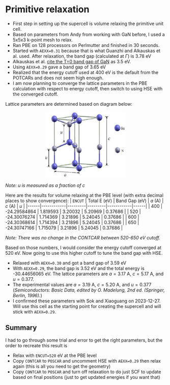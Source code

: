 # Primitive relaxation

* First step in setting up the supercell is volume relaxing the primitive unit cell.
* Based on parameters from Andy from working with GaN before, I used a 5x5x3 k-point mesh to relax.
* Ran PBE on 128 processors on Perlmutter and finished in 30 seconds.
* Started with `AEXX=0.31` because that is what Guanzhi and Alkauskas et al. used. After relaxation, the band gap (calculated at $\Gamma$) is 3.78 eV
* Alkauskas et al. [cite the T=0 band gap of GaN](https://pubs.aip.org/aip/apl/article-abstract/87/24/242104/905759/Temperature-and-compositional-dependence-of-the?redirectedFrom=fulltext) as 3.5 eV.
* Using `AEXX=0.29` gave a band gap of 3.65 eV
* Realized that the energy cutoff used at 400 eV is the default from the POTCARs and does not seem high enough.
* I am now planning to converge the lattice parameters in the PBE calculation with respect to energy cutoff, then switch to using HSE with the converged cutoff.

Lattice parameters are determined based on diagram below:
<p align="center">
  <img src="The-Wurtzite-structure-of-GaN.png" width="50%">
</p>

*Note: $u$ is measured as a fraction of $c$*

Here are the results for volume relaxing at the PBE level (with extra decimal places to show convergence):
| `ENCUT` | Total E (eV) | Band Gap (eV) | $a$ (A) | $c$ (A) | $u$ |
|------|------------|---------|---------|------------|------|
| 400 | -24.29584864 | 1.819593 | 3.20032 | 5.20969 | 0.37686 |
| 520 | -24.30076274 | 1.714369 | 3.21896 | 5.24045 | 0.37686 |
| 600 | -24.30368614 | 1.714394 | 3.21896 | 5.24045 | 0.37686 |
| 650 | -24.30747166 | 1.715079 | 3.21896 | 5.24045 | 0.37686 |

*Note: There was no change in the CONTCAR between 520-650 eV cutoff.*

Based on those numbers, I would consider the energy cutoff converged at 520 eV. Now going to use this higher cutoff to tune the band gap with HSE.

* Relaxed with `AEXX=0.30` and got a band gap of 3.59 eV
* With `AEXX=0.29`, the band gap is 3.52 eV and the total energy is -30.44656065 eV. The lattice parameters are $a = 3.17$ A, $c=5.17$ A, and $u=0.377$.
* The experimental values are $a = 3.19$ A, $c=5.20$ A, and $u=0.377$ (*Semiconductors: Basic Data, edited by O. Madelung, 2nd ed. (Springer, Berlin, 1996).*)
* I confirmed these parameters with Sok and Xiaoguang on 2023-12-27. Will use this cell as the starting point for creating the supercell and will stick with `AEXX=0.29`.

## Summary
 I had to go through some trial and error to get the right parameters, but the order to recreate this result is
 * Relax with `ENCUT=520` eV at the PBE level
 * Copy `CONTCAR` to `POSCAR` and uncomment HSE with `AEXX=0.29` then relax again (this is all you need to get the geometry)
 * Copy `CONTCAR` to `POSCAR` and turn off relaxation to do just SCF to update based on final positions (just to get updated energies if you want that)